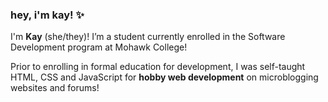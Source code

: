 ### hey, i'm kay! ✨

<!--
**kkanyu/kkanyu** is a ✨ _special_ ✨ repository because its `README.md` (this file) appears on your GitHub profile.

Here are some ideas to get you started:

- 🔭 I’m currently working on ...
- 🌱 I’m currently enrolled in the Software Development program at Mohawk College!
- 💬 Ask me about ...
- 📫 How to reach me: ...
- 😄 Pronouns: She/They
- ⚡ Fun fact: ...
-->

I'm **Kay** (she/they)! I’m a student currently enrolled in the Software Development program at Mohawk College!

Prior to enrolling in formal education for development, I was self-taught HTML, CSS and JavaScript for **hobby web development** on microblogging websites and forums!
